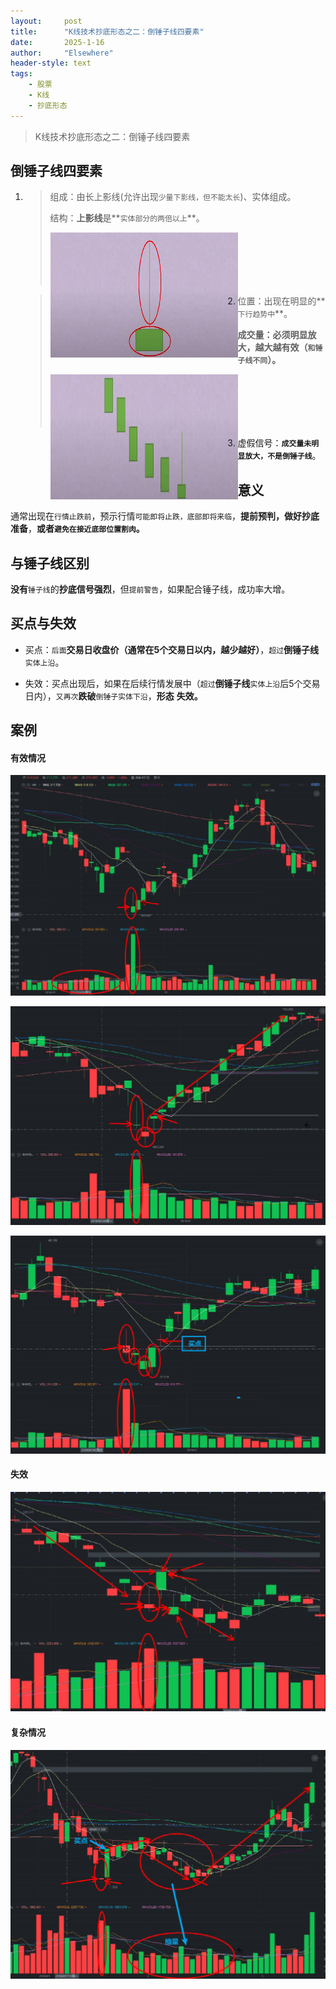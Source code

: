 ```yaml
---
layout: 	post
title: 		"K线技术抄底形态之二：倒锤子线四要素"
date:       2025-1-16
author: 	"Elsewhere"
header-style: text
tags:
    - 股票
    - K线   
    - 抄底形态 
---
```


> K线技术抄底形态之二：倒锤子线四要素



## 倒锤子线四要素
1. > 组成：由长上影线(允许出现`少量下影线，但不能太长`)、实体组成。
   >
   > 结构：**上影线**是**`实体部分的两倍以上`**。
   >
   > <img src="/img/2025/01-16-17/1-1.jpg" width = "300" height = "200"  align=left />
   >
   > <br><br><br><br><br>

2. > 位置：出现在明显的**`下行趋势中`**。
   >
   > **成交量：必须明显放大，越大越有效（`和锤子线不同`）。**
   >
   > <img src="/img/2025/01-16-17/2-1.jpg" width = "300" height = "200"  align=left />
   >
   > <br><br><br><br><br>

3. 虚假信号：**`成交量未明显放大，不是倒锤子线`**。



## 意义

通常出现在`行情止跌前`，预示行情`可能即将止跌，底部即将来临`，**提前预判，做好抄底准备**，**或者`避免在接近底部位置割肉`。**



## 与锤子线区别
**没有**`锤子线`的**抄底信号强烈**，但`提前警告`，如果配合锤子线，成功率大增。



## 买点与失效

- 买点：`后面`**交易日收盘价（通常在5个交易日以内，越少越好）**，`超过`**倒锤子线**`实体上沿`。

- 失效：买点出现后，如果在后续行情发展中（`超过`**倒锤子线**`实体上沿`后5个交易日内），`又再次`**跌破**`倒锤子实体下沿`，**形态**
  **失效。**



## 案例

#### 有效情况

![img](/img/2025/01-16-17/5.jpg)

![img](/img/2025/01-16-17/6.jpg)

![img](/img/2025/01-16-17/7.jpg)

#### 失效

![img](/img/2025/01-16-17/8-失效.jpg)

#### 复杂情况

![img](/img/2025/01-16-17/9.jpg)
